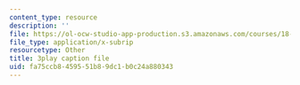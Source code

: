```yaml
---
content_type: resource
description: ''
file: https://ol-ocw-studio-app-production.s3.amazonaws.com/courses/18-650-statistics-for-applications-fall-2016/fa75ccb8459551b89dc1b0c24a880343_V4xOdtqic3o.vtt
file_type: application/x-subrip
resourcetype: Other
title: 3play caption file
uid: fa75ccb8-4595-51b8-9dc1-b0c24a880343
---
```

